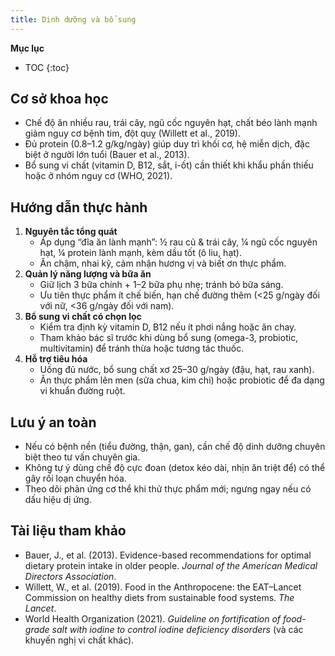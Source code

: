 ```yaml
---
title: Dinh dưỡng và bổ sung
---
```


**Mục lục**

- TOC
{:toc}

## Cơ sở khoa học

- Chế độ ăn nhiều rau, trái cây, ngũ cốc nguyên hạt, chất béo lành mạnh giảm nguy cơ bệnh tim, đột quỵ (Willett et al., 2019).
- Đủ protein (0.8–1.2 g/kg/ngày) giúp duy trì khối cơ, hệ miễn dịch, đặc biệt ở người lớn tuổi (Bauer et al., 2013).
- Bổ sung vi chất (vitamin D, B12, sắt, i-ốt) cần thiết khi khẩu phần thiếu hoặc ở nhóm nguy cơ (WHO, 2021).

## Hướng dẫn thực hành

1. **Nguyên tắc tổng quát**
   - Áp dụng “đĩa ăn lành mạnh”: ½ rau củ & trái cây, ¼ ngũ cốc nguyên hạt, ¼ protein lành mạnh, kèm dầu tốt (ô liu, hạt).
   - Ăn chậm, nhai kỹ, cảm nhận hương vị và biết ơn thực phẩm.
2. **Quản lý năng lượng và bữa ăn**
   - Giữ lịch 3 bữa chính + 1–2 bữa phụ nhẹ; tránh bỏ bữa sáng.
   - Ưu tiên thực phẩm ít chế biến, hạn chế đường thêm (<25 g/ngày đối với nữ, <36 g/ngày đối với nam).
3. **Bổ sung vi chất có chọn lọc**
   - Kiểm tra định kỳ vitamin D, B12 nếu ít phơi nắng hoặc ăn chay.
   - Tham khảo bác sĩ trước khi dùng bổ sung (omega-3, probiotic, multivitamin) để tránh thừa hoặc tương tác thuốc.
4. **Hỗ trợ tiêu hóa**
   - Uống đủ nước, bổ sung chất xơ 25–30 g/ngày (đậu, hạt, rau xanh).
   - Ăn thực phẩm lên men (sữa chua, kim chi) hoặc probiotic để đa dạng vi khuẩn đường ruột.

## Lưu ý an toàn

- Nếu có bệnh nền (tiểu đường, thận, gan), cần chế độ dinh dưỡng chuyên biệt theo tư vấn chuyên gia.
- Không tự ý dùng chế độ cực đoan (detox kéo dài, nhịn ăn triệt để) có thể gây rối loạn chuyển hóa.
- Theo dõi phản ứng cơ thể khi thử thực phẩm mới; ngưng ngay nếu có dấu hiệu dị ứng.

## Tài liệu tham khảo

- Bauer, J., et al. (2013). Evidence-based recommendations for optimal dietary protein intake in older people. *Journal of the American Medical Directors Association*.
- Willett, W., et al. (2019). Food in the Anthropocene: the EAT–Lancet Commission on healthy diets from sustainable food systems. *The Lancet*.
- World Health Organization (2021). *Guideline on fortification of food-grade salt with iodine to control iodine deficiency disorders* (và các khuyến nghị vi chất khác).
